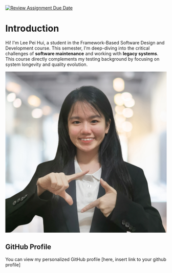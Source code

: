 [![Review Assignment Due Date](https://classroom.github.com/assets/deadline-readme-button-22041afd0340ce965d47ae6ef1cefeee28c7c493a6346c4f15d667ab976d596c.svg)](https://classroom.github.com/a/LQr4ft17)
# Introduction
Hi! I'm Lee Pei Hui, a student in the Framework-Based Software Design and Development course. 
This semester, I'm deep-diving into the critical challenges of **software maintenance** and working with **legacy systems**. This course directly complements my testing background by focusing on system longevity and quality evolution.

![My Image](PeiHuiLee.png)

## GitHub Profile
You can view my personalized GitHub profile [here, insert link to your github profile]

